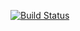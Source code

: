 [![Build Status](https://img.shields.io/badge/z%C5%82oty-kod-yellow)](https://img.shields.io/badge/z%C5%82oty-kod-yellow)


